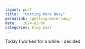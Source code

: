 ```yaml
---
layout: post
title:  "Getting More Busy"
permalink: /getting-more-busy/
date:   2024-02-06
categories: blog post
---
```


Today I worked for a while.  I decided 
